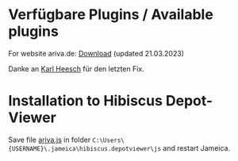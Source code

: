 # Verfügbare Plugins / Available plugins

For website ariva.de: [Download](https://raw.githubusercontent.com/faiteanu/JavaStockQuotes/master/js/ariva.js) (updated 21.03.2023)

Danke an [Karl Heesch](https://github.com/KarlHeesch) für den letzten Fix.

# Installation to Hibiscus Depot-Viewer

Save file [ariva.js](https://raw.githubusercontent.com/faiteanu/JavaStockQuotes/master/js/ariva.js) in folder 
`C:\Users\{USERNAME}\.jameica\hibiscus.depotviewer\js` and restart Jameica.
